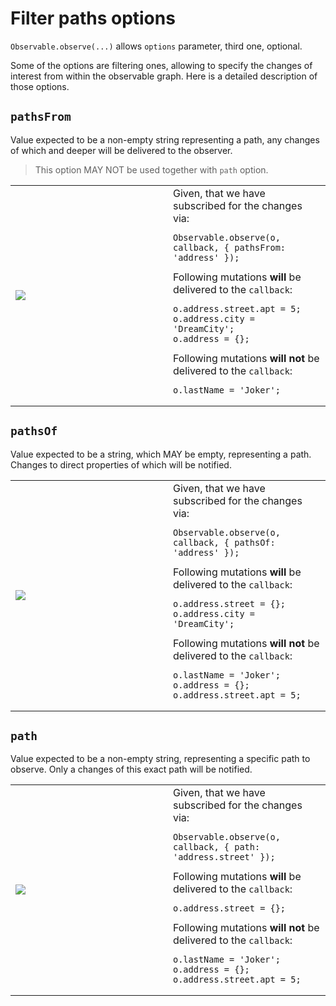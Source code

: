 # Filter paths options

`Observable.observe(...)` allows `options` parameter, third one, optional.

Some of the options are filtering ones, allowing to specify the changes of interest from within the observable graph. Here is a detailed description of those options.

## __`pathsFrom`__

Value expected to be a non-empty string representing a path, any changes of which and deeper will be delivered to the observer.
> This option MAY NOT be used together with `path` option.

<table>
	<tr>
		<td width="50%">
			<img src="./filter-graphs/filter-paths-from.svg"/>
		</td>
		<td>
			Given, that we have subscribed for the changes via:
<pre><code>Observable.observe(o, callback, { pathsFrom: 'address' });</code></pre>
			Following mutations <b>will</b> be delivered to the <code>callback</code>:
<pre><code>o.address.street.apt = 5;
o.address.city = 'DreamCity';
o.address = {};</code></pre>
			Following mutations <b>will not</b> be delivered to the <code>callback</code>:
<pre><code>o.lastName = 'Joker';</code></pre>
		</td>
	</tr>
</table>

## __`pathsOf`__

Value expected to be a string, which MAY be empty, representing a path. Changes to direct properties of which will be notified.

<table>
	<tr>
		<td width="50%">
			<img src="./filter-graphs/filter-paths-of.svg"/>
		</td>
		<td>
			Given, that we have subscribed for the changes via:
<pre><code>Observable.observe(o, callback, { pathsOf: 'address' });</code></pre>
			Following mutations <b>will</b> be delivered to the <code>callback</code>:
<pre><code>o.address.street = {};
o.address.city = 'DreamCity';</code></pre>
			Following mutations <b>will not</b> be delivered to the <code>callback</code>:
<pre><code>o.lastName = 'Joker';
o.address = {};
o.address.street.apt = 5;</code></pre>
		</td>
	</tr>
</table>

## __`path`__

Value expected to be a non-empty string, representing a specific path to observe. Only a changes of this exact path will be notified.

<table>
	<tr>
		<td width="50%">
			<img src="./filter-graphs/filter-paths.svg"/>
		</td>
		<td>
			Given, that we have subscribed for the changes via:
<pre><code>Observable.observe(o, callback, { path: 'address.street' });</code></pre>
			Following mutations <b>will</b> be delivered to the <code>callback</code>:
<pre><code>o.address.street = {};</code></pre>
			Following mutations <b>will not</b> be delivered to the <code>callback</code>:
<pre><code>o.lastName = 'Joker';
o.address = {};
o.address.street.apt = 5;</code></pre>
		</td>
	</tr>
</table>